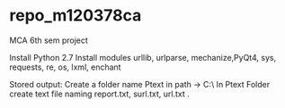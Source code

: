 # repo_m120378ca
MCA 6th sem project

Install Python 2.7 
Install modules urllib, urlparse, mechanize,PyQt4, sys, requests, re, os, lxml, enchant



Stored output:
Create a folder name Ptext in path ->  C:\ 
In Ptext Folder create text file naming report.txt, surl.txt, url.txt .
